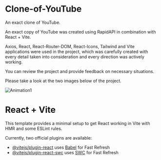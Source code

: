 # Clone-of-YouTube

An exact clone of YouTube.

An exact copy of YouTube was created using RapidAPI in combination with React + Vite.

Axios, React, React-Router-DOM, React-Icons, Tailwind and Vite applications were used in the project, which was carefully created with every detail taken into consideration and every direction was actively working.

You can review the project and provide feedback on necessary situations.

Please take a look at the two images below of the project.

![Animation1](https://github.com/oranmehmetsirin/Clone-of-YouTube/blob/main/gif1.gif?raw=true)

# React + Vite

This template provides a minimal setup to get React working in Vite with HMR and some ESLint rules.

Currently, two official plugins are available:

- [@vitejs/plugin-react](https://github.com/vitejs/vite-plugin-react/blob/main/packages/plugin-react/README.md) uses [Babel](https://babeljs.io/) for Fast Refresh
- [@vitejs/plugin-react-swc](https://github.com/vitejs/vite-plugin-react-swc) uses [SWC](https://swc.rs/) for Fast Refresh
